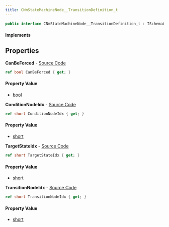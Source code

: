```yaml
---
title: CNmStateMachineNode__TransitionDefinition_t
---
```


```csharp
public interface CNmStateMachineNode__TransitionDefinition_t : ISchemaClass<CNmStateMachineNode__TransitionDefinition_t>, ISchemaField, ISchemaClass, INativeHandle
```

#### Implements

## Properties

**CanBeForced** - [Source Code](https://github.com/swiftly-solution/swiftlys2/blob/master/managed/src/SwiftlyS2.Generated/Schemas/Interfaces/CNmStateMachineNode__TransitionDefinition_t.cs#L22)

```csharp
ref bool CanBeForced { get; }
```

#### Property Value

- [bool](https://learn.microsoft.com/dotnet/api/system.boolean)

**ConditionNodeIdx** - [Source Code](https://github.com/swiftly-solution/swiftlys2/blob/master/managed/src/SwiftlyS2.Generated/Schemas/Interfaces/CNmStateMachineNode__TransitionDefinition_t.cs#L18)

```csharp
ref short ConditionNodeIdx { get; }
```

#### Property Value

- [short](https://learn.microsoft.com/dotnet/api/system.int16)

**TargetStateIdx** - [Source Code](https://github.com/swiftly-solution/swiftlys2/blob/master/managed/src/SwiftlyS2.Generated/Schemas/Interfaces/CNmStateMachineNode__TransitionDefinition_t.cs#L16)

```csharp
ref short TargetStateIdx { get; }
```

#### Property Value

- [short](https://learn.microsoft.com/dotnet/api/system.int16)

**TransitionNodeIdx** - [Source Code](https://github.com/swiftly-solution/swiftlys2/blob/master/managed/src/SwiftlyS2.Generated/Schemas/Interfaces/CNmStateMachineNode__TransitionDefinition_t.cs#L20)

```csharp
ref short TransitionNodeIdx { get; }
```

#### Property Value

- [short](https://learn.microsoft.com/dotnet/api/system.int16)

